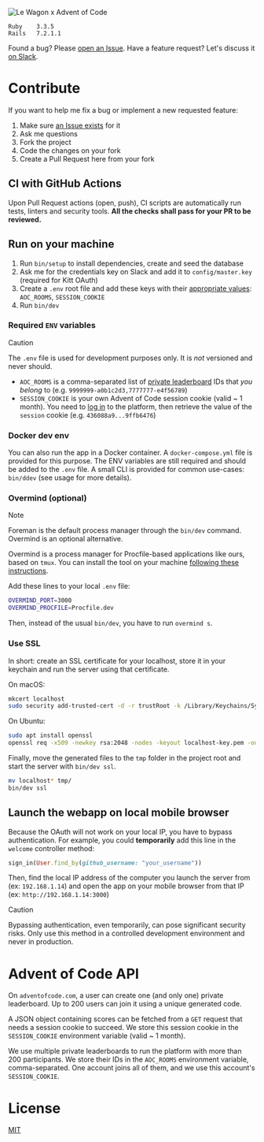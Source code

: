 ![Le Wagon x Advent of Code](public/thumbnail.png)

```
Ruby    3.3.5
Rails   7.2.1.1
```

Found a bug? Please [open an Issue](/../../issues/new).
Have a feature request? Let's discuss it [on Slack](slack://user?team=T02NE0241&id=URZ0F4TEF).

# Contribute

If you want to help me fix a bug or implement a new requested feature:
1. Make sure [an Issue exists](/../../issues) for it
2. Ask me questions
3. Fork the project
4. Code the changes on your fork
5. Create a Pull Request here from your fork

## CI with GitHub Actions

Upon Pull Request actions (open, push), CI scripts are automatically run tests, linters and security tools. **All the checks shall pass for your PR to be reviewed.**

## Run on your machine

1. Run `bin/setup` to install dependencies, create and seed the database
2. Ask me for the credentials key on Slack and add it to `config/master.key` (required for Kitt OAuth)
3. Create a `.env` root file and add these keys with their [appropriate values](#required-env-variables): `AOC_ROOMS`, `SESSION_COOKIE`
4. Run `bin/dev`

### Required `ENV` variables

> [!CAUTION]
> The `.env` file is used for development purposes only. It is _not_ versioned and never should.

- `AOC_ROOMS` is a comma-separated list of [private leaderboard](https://adventofcode.com/leaderboard/private) IDs that _you belong_ to (e.g. `9999999-a0b1c2d3,7777777-e4f56789`)
- `SESSION_COOKIE` is your own Advent of Code session cookie (valid ~ 1 month). You need to [log in](https://adventofcode.com/auth/login) to the platform, then retrieve the value of the `session` cookie (e.g. `436088a9...9ffb6476`)

### Docker dev env

You can also run the app in a Docker container. A `docker-compose.yml` file is provided for this purpose. The ENV variables are still required and should be added to the `.env` file.
A small CLI is provided for common use-cases: `bin/ddev` (see usage for more details).

### Overmind (optional)

> [!NOTE]
> Foreman is the default process manager through the `bin/dev` command. Overmind is an optional alternative.

Overmind is a process manager for Procfile-based applications like ours, based on `tmux`. You can install the tool on your machine [following these instructions](https://github.com/DarthSim/overmind#installation).

Add these lines to your local `.env` file:
```zsh
OVERMIND_PORT=3000
OVERMIND_PROCFILE=Procfile.dev
```

Then, instead of the usual `bin/dev`, you have to run `overmind s`.

### Use SSL

In short: create an SSL certificate for your localhost, store it in your keychain and run the server using that certificate.

On macOS:
```zsh
mkcert localhost
sudo security add-trusted-cert -d -r trustRoot -k /Library/Keychains/System.keychain ./localhost.pem
```

On Ubuntu:
```zsh
sudo apt install openssl
openssl req -x509 -newkey rsa:2048 -nodes -keyout localhost-key.pem -out localhost.pem -days 365 -subj "/C=FR/ST=State/L=Locality/O=Organization/CN=localhost"
```

Finally, move the generated files to the `tmp` folder in the project root and start the server with `bin/dev ssl`.
```zsh
mv localhost* tmp/
bin/dev ssl
```

## Launch the webapp on local mobile browser

Because the OAuth will not work on your local IP, you have to bypass authentication. For example, you could **temporarily** add this line in the `welcome` controller method:
```ruby
sign_in(User.find_by(github_username: "your_username"))
```

Then, find the local IP address of the computer you launch the server from (ex: `192.168.1.14`) and open the app on your mobile browser from that IP (ex: `http://192.168.1.14:3000`)

> [!CAUTION]
> Bypassing authentication, even temporarily, can pose significant security risks. Only use this method in a controlled development environment and never in production.

# Advent of Code API

On `adventofcode.com`, a user can create one (and only one) private leaderboard. Up to 200 users can join it using a unique generated code.

A JSON object containing scores can be fetched from a `GET` request that needs a session cookie to succeed. We store this session cookie in the `SESSION_COOKIE` environment variable (valid ~ 1 month).

We use multiple private leaderboards to run the platform with more than 200 participants. We store their IDs in the `AOC_ROOMS` environment variable, comma-separated. One account joins all of them, and we use this account's `SESSION_COOKIE`.

# License

[MIT](LICENSE)
